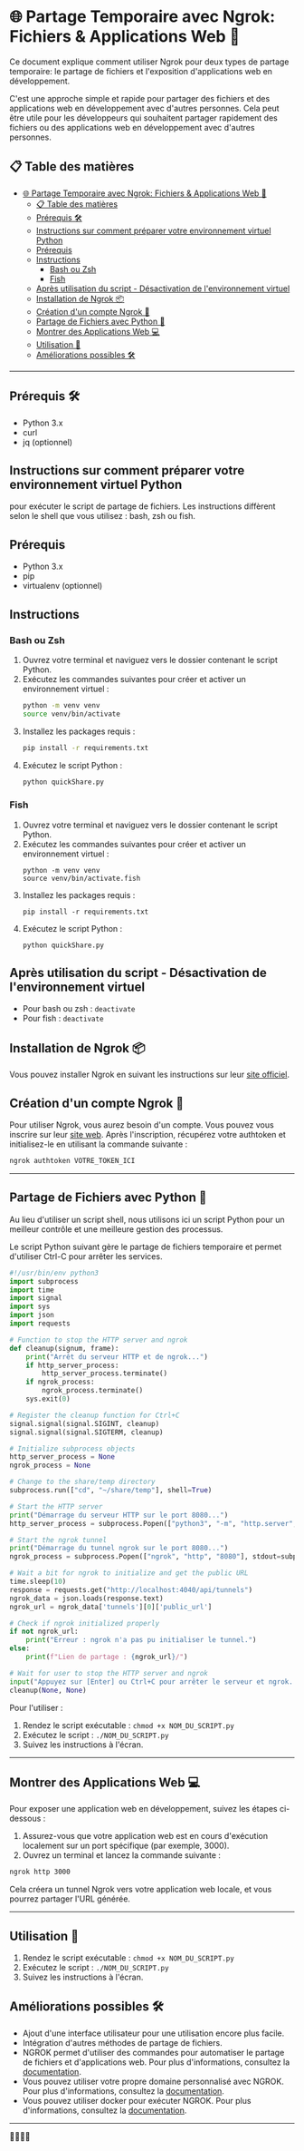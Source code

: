 
# 🌐 Partage Temporaire avec Ngrok: Fichiers & Applications Web 🚀

Ce document explique comment utiliser Ngrok pour deux types de partage temporaire: le partage de fichiers et l'exposition d'applications web en développement.

C'est une approche simple et rapide pour partager des fichiers et des applications web en développement avec d'autres personnes. Cela peut être utile pour les développeurs qui souhaitent partager rapidement des fichiers ou des applications web en développement avec d'autres personnes.

## 📋 Table des matières

- [🌐 Partage Temporaire avec Ngrok: Fichiers \& Applications Web 🚀](#-partage-temporaire-avec-ngrok-fichiers--applications-web-)
  - [📋 Table des matières](#-table-des-matières)
  - [Prérequis 🛠️](#prérequis-️)
  - [Instructions sur comment préparer votre environnement virtuel Python](#instructions-sur-comment-préparer-votre-environnement-virtuel-python)
  - [Prérequis](#prérequis)
  - [Instructions](#instructions)
    - [Bash ou Zsh](#bash-ou-zsh)
    - [Fish](#fish)
  - [Après utilisation du script - Désactivation de l'environnement virtuel](#après-utilisation-du-script---désactivation-de-lenvironnement-virtuel)
  - [Installation de Ngrok 📦](#installation-de-ngrok-)
  - [Création d'un compte Ngrok 👤](#création-dun-compte-ngrok-)
  - [Partage de Fichiers avec Python 📁](#partage-de-fichiers-avec-python-)
  - [Montrer des Applications Web 💻](#montrer-des-applications-web-)
  - [Utilisation 🚀](#utilisation-)
  - [Améliorations possibles 🛠️](#améliorations-possibles-️)

---

## Prérequis 🛠️

- Python 3.x
- curl
- jq (optionnel)

## Instructions sur comment préparer votre environnement virtuel Python

pour exécuter le script de partage de fichiers. Les instructions diffèrent selon le shell que vous utilisez : bash, zsh ou fish.

## Prérequis
- Python 3.x
- pip
- virtualenv (optionnel)

## Instructions

### Bash ou Zsh
1. Ouvrez votre terminal et naviguez vers le dossier contenant le script Python.
2. Exécutez les commandes suivantes pour créer et activer un environnement virtuel :
    ```bash
    python -m venv venv
    source venv/bin/activate
    ```
3. Installez les packages requis :
    ```bash
    pip install -r requirements.txt
    ```
4. Exécutez le script Python :
    ```bash
    python quickShare.py
    ```

### Fish
1. Ouvrez votre terminal et naviguez vers le dossier contenant le script Python.
2. Exécutez les commandes suivantes pour créer et activer un environnement virtuel :
    ```fish
    python -m venv venv
    source venv/bin/activate.fish
    ```
3. Installez les packages requis :
    ```fish
    pip install -r requirements.txt
    ```
4. Exécutez le script Python :
    ```fish
    python quickShare.py
    ```

## Après utilisation du script - Désactivation de l'environnement virtuel
- Pour bash ou zsh : `deactivate`
- Pour fish : `deactivate`
## Installation de Ngrok 📦

Vous pouvez installer Ngrok en suivant les instructions sur leur [site officiel](https://ngrok.com/download).

## Création d'un compte Ngrok 👤

Pour utiliser Ngrok, vous aurez besoin d'un compte. Vous pouvez vous inscrire sur leur [site web](https://ngrok.com/). Après l'inscription, récupérez votre authtoken et initialisez-le en utilisant la commande suivante :

```bash
ngrok authtoken VOTRE_TOKEN_ICI
```

---

## Partage de Fichiers avec Python 📁

Au lieu d'utiliser un script shell, nous utilisons ici un script Python pour un meilleur contrôle et une meilleure gestion des processus.

Le script Python suivant gère le partage de fichiers temporaire et permet d'utiliser Ctrl-C pour arrêter les services.

```python
#!/usr/bin/env python3
import subprocess
import time
import signal
import sys
import json
import requests

# Function to stop the HTTP server and ngrok
def cleanup(signum, frame):
    print("Arrêt du serveur HTTP et de ngrok...")
    if http_server_process:
        http_server_process.terminate()
    if ngrok_process:
        ngrok_process.terminate()
    sys.exit(0)

# Register the cleanup function for Ctrl+C
signal.signal(signal.SIGINT, cleanup)
signal.signal(signal.SIGTERM, cleanup)

# Initialize subprocess objects
http_server_process = None
ngrok_process = None

# Change to the share/temp directory
subprocess.run(["cd", "~/share/temp"], shell=True)

# Start the HTTP server
print("Démarrage du serveur HTTP sur le port 8080...")
http_server_process = subprocess.Popen(["python3", "-m", "http.server", "8080"])

# Start the ngrok tunnel
print("Démarrage du tunnel ngrok sur le port 8080...")
ngrok_process = subprocess.Popen(["ngrok", "http", "8080"], stdout=subprocess.PIPE)

# Wait a bit for ngrok to initialize and get the public URL
time.sleep(10)
response = requests.get("http://localhost:4040/api/tunnels")
ngrok_data = json.loads(response.text)
ngrok_url = ngrok_data['tunnels'][0]['public_url']

# Check if ngrok initialized properly
if not ngrok_url:
    print("Erreur : ngrok n'a pas pu initialiser le tunnel.")
else:
    print(f"Lien de partage : {ngrok_url}/")

# Wait for user to stop the HTTP server and ngrok
input("Appuyez sur [Enter] ou Ctrl+C pour arrêter le serveur et ngrok...")
cleanup(None, None)

```

Pour l'utiliser :

1. Rendez le script exécutable : `chmod +x NOM_DU_SCRIPT.py`
2. Exécutez le script : `./NOM_DU_SCRIPT.py`
3. Suivez les instructions à l'écran.

---

## Montrer des Applications Web 💻

Pour exposer une application web en développement, suivez les étapes ci-dessous :

1. Assurez-vous que votre application web est en cours d'exécution localement sur un port spécifique (par exemple, 3000).
2. Ouvrez un terminal et lancez la commande suivante :

```bash
ngrok http 3000
```

Cela créera un tunnel Ngrok vers votre application web locale, et vous pourrez partager l'URL générée.

---

## Utilisation 🚀

1. Rendez le script exécutable : `chmod +x NOM_DU_SCRIPT.py`
2. Exécutez le script : `./NOM_DU_SCRIPT.py`
3. Suivez les instructions à l'écran.

## Améliorations possibles 🛠️

- Ajout d'une interface utilisateur pour une utilisation encore plus facile.
- Intégration d'autres méthodes de partage de fichiers.
- NGROK permet d'utiliser des commandes pour automatiser le partage de fichiers et d'applications web. Pour plus d'informations, consultez la [documentation](https://ngrok.com/docs).
- Vous pouvez utiliser votre propre domaine personnalisé avec NGROK. Pour plus d'informations, consultez la [documentation](https://ngrok.com/docs#custom-domains).
- Vous pouvez utiliser docker pour exécuter NGROK. Pour plus d'informations, consultez la [documentation](https://ngrok.com/docs#docker-examples).
---

🎉🎉🎉🎉
